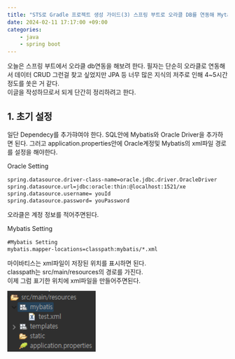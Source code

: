 ```yaml
---
title: "STS로 Gradle 프로젝트 생성 가이드(3) 스프링 부트로 오라클 DB를 연동해 Mytais로 데이터 CRUD"
date: 2024-02-11 17:17:00 +09:00
categories: 
    - java
    - spring boot
---
```

오늘은 스프링 부트에서 오라클 db연동을 해보려 한다. 필자는 단순히 오라클로 연동해서 데이터 CRUD 그런걸 찾고 싶었지만 JPA 등 너무 많은 지식의 저주로 인해 4~5시간 정도를 쏫은 거 같다.   
이글을 작성하므로서 되게 단간히 정리하려고 한다.

## 1. 초기 설정
일단 Dependecy를 추가햐여야 한다. SQL안에 Mybatis와 Oracle Driver을 추가하면 된다.
그러고 application.properties안에 Oracle계정및 Mybatis의 xml파일 경로를 설정을 해야한다.   

Oracle Setting
```properties
spring.datasource.driver-class-name=oracle.jdbc.driver.OracleDriver
spring.datasource.url=jdbc:oracle:thin:@localhost:1521/xe
spring.datasource.username= youId
spring.datasource.password= youPassword
```
오라클은 계정 정보를 적어주면된다.


Mybatis Setting
```properties
#Mybatis Setting
mybatis.mapper-locations=classpath:mybatis/*.xml
```
마이바티스는 xml파일이 저장된 위치를 표시하면 된다.  
classpath는 src/main/resources의 경로를 가진다.  
이제 그럼 표기한 위치에 xml파일을 만들어주면된다.

<img src="/img/스크린샷 2024-02-14 125210.png" style="width: 40%;">


